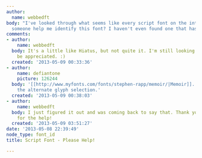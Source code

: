 ```yaml
---
author:
  name: webbedft
body: "I've looked through what seems like every script font on the internet. Can
  someone help me identify this font? I haven't even found one that has come close.\r\n\r\n[img:sites/default/files/old-images/Happiness_4539.jpg]"
comments:
- author:
    name: webbedft
  body: It's a little like Hiatus, but not quite it. I'm still looking. Any help would
    be appreciated. :)
  created: '2013-05-09 00:33:36'
- author:
    name: defiantone
    picture: 126244
  body: '[[http://www.myfonts.com/fonts/stephen-rapp/memoir/|Memoir]]. Please note
    the alternate glyph selection.'
  created: '2013-05-09 00:38:03'
- author:
    name: webbedft
  body: I just figured it out and was coming back to say that. Thank you so much defiantone
    for the help!
  created: '2013-05-09 03:51:27'
date: '2013-05-08 22:39:49'
node_type: font_id
title: Script Font - Please Help!

---
```

